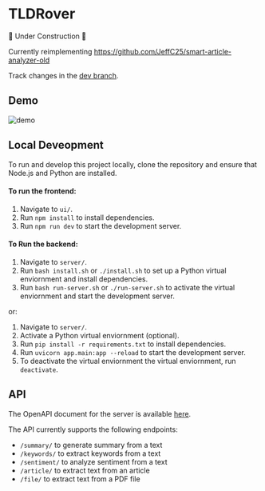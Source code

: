 # TLDRover
🚧 Under Construction 🚧

Currently reimplementing https://github.com/JeffC25/smart-article-analyzer-old

Track changes in the [dev branch](https://github.com/JeffC25/tldrover/tree/dev).

## Demo
![demo](https://github.com/JeffC25/tldrover/assets/34695547/de94b4f7-0fac-4dc5-acc5-baaa8367a933)

## Local Deveopment
To run and develop this project locally, clone the repository and ensure that Node.js and Python are installed.

#### To run the frontend: 
1. Navigate to `ui/`.
2. Run `npm install` to install dependencies.
3. Run `npm run dev` to start the development server.

#### To Run the backend: 
1. Navigate to `server/`.
2. Run `bash install.sh` or `./install.sh` to set up a Python virtual enviornment and install dependencies.
3. Run `bash run-server.sh` or `./run-server.sh` to activate the virtual enviornment and start the development server.

  or:

1. Navigate to `server/`.
2. Activate a Python virtual enviornment (optional).
3. Run `pip install -r requirements.txt` to install dependencies.
4. Run `uvicorn app.main:app --reload` to start the development server.
5. To deactivate the virtual enviornment the virtual enviornment, run `deactivate`.

## API
The OpenAPI document for the server is available [here](https://github.com/JeffC25/tldrover/blob/main/oapi/openapi.yaml).

The API currently supports the following endpoints:
- `/summary/` to generate summary from a text
- `/keywords/` to extract keywords from a text
- `/sentiment/` to analyze sentiment from a text
- `/article/` to extract text from an article
- `/file/` to extract text from a PDF file
